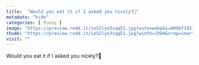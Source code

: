 ```yaml
---
title:  "Would you eat it if I asked you nicely?🙈"
metadate: "hide"
categories: [ Pussy ]
image: "https://preview.redd.it/io52lye3sqq51.jpg?auto=webp&s=009bf1957d1c189047fadb7715d43a45fe7c936d"
thumb: "https://preview.redd.it/io52lye3sqq51.jpg?width=1080&crop=smart&auto=webp&s=2dc532e0b6e707f70e116eb02ab1d3022e3dab18"
visit: ""
---
```

Would you eat it if I asked you nicely?🙈
